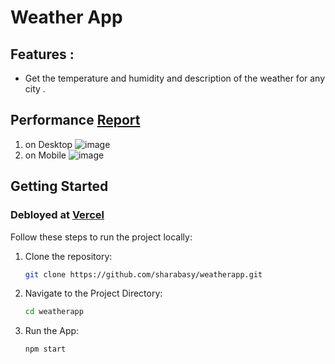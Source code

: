 # Weather App
## Features :
- Get the temperature and humidity and description of the weather for any city .
## Performance [Report](https://pagespeed.web.dev/)
1. on Desktop
![image](https://github.com/user-attachments/assets/4e375fd1-4c1e-4d7d-aa98-58e377e4ed2c)
2. on Mobile
![image](https://github.com/user-attachments/assets/10bf73b0-2dee-415f-b6d8-ffdfe18cf562)
## Getting Started
### Debloyed at [Vercel](https://weatherapp-rho-rosy.vercel.app/)

Follow these steps to run the project locally:

1. Clone the repository:

   ```bash
   git clone https://github.com/sharabasy/weatherapp.git

2. Navigate to the Project Directory:
  
   ```bash
   cd weatherapp

4. Run the App:

   ```bash
   npm start
